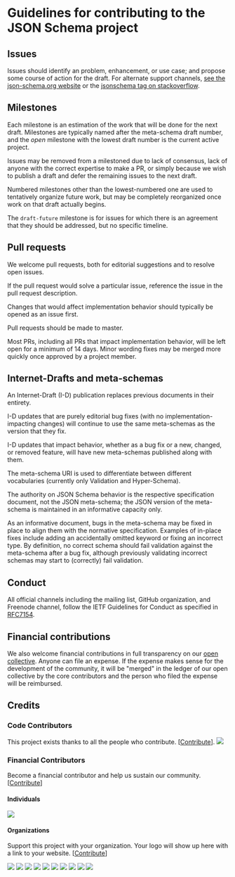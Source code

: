 # Guidelines for contributing to the JSON Schema project

## Issues

Issues should identify an problem, enhancement, or use case; and propose some course of action for the draft. For alternate support channels, [see the json-schema.org website](http://json-schema.org/) or the [jsonschema tag on stackoverflow](https://stackoverflow.com/tags/jsonschema).

## Milestones

Each milestone is an estimation of the work that will be done for the next draft.  Milestones are typically named after the meta-schema draft number, and the *open* milestone with the lowest draft number is the current active project.

Issues may be removed from a milestoned due to lack of consensus, lack of anyone with the correct expertise to make a PR, or simply because we wish to publish a draft and defer the remaining issues to the next draft.

Numbered milestones other than the lowest-numbered one are used to tentatively organize future work, but may be completely reorganized once work on that draft actually begins.

The `draft-future` milestone is for issues for which there is an agreement that they should be addressed, but no specific timeline.

## Pull requests

We welcome pull requests, both for editorial suggestions and to resolve open issues.

If the pull request would solve a particular issue, reference the issue in the pull request description.

Changes that would affect implementation behavior should typically be opened as an issue first.

Pull requests should be made to master.

Most PRs, including all PRs that impact implementation behavior, will be left open for a minimum of 14 days.  Minor wording fixes may be merged more quickly once approved by a project member.

## Internet-Drafts and meta-schemas

An Internet-Draft (I-D) publication replaces previous documents in their entirety.

I-D updates that are purely editorial bug fixes (with no implementation-impacting changes) will continue to use the same meta-schemas as the version that they fix.

I-D updates that impact behavior, whether as a bug fix or a new, changed, or removed feature, will have new meta-schemas published along with them.

The meta-schema URI is used to differentiate between different vocabularies (currently only Validation and Hyper-Schema).

The authority on JSON Schema behavior is the respective specification document, not the JSON meta-schema; the JSON version of the meta-schema is maintained in an informative capacity only.

As an informative document, bugs in the meta-schema may be fixed in place to align them with the normative specification.  Examples of in-place fixes include adding an accidentally omitted keyword or fixing an incorrect type.  By definition, no correct schema should fail validation against the meta-schema after a bug fix, although previously validating incorrect schemas may start to (correctly) fail validation.

## Conduct

All official channels including the mailing list, GitHub organization, and Freenode channel, follow the IETF Guidelines for Conduct as specified in [RFC7154](https://tools.ietf.org/html/rfc7154).


## Financial contributions

We also welcome financial contributions in full transparency on our [open collective](https://opencollective.com/json-schema).
Anyone can file an expense. If the expense makes sense for the development of the community, it will be "merged" in the ledger of our open collective by the core contributors and the person who filed the expense will be reimbursed.

## Credits

### Code Contributors

This project exists thanks to all the people who contribute. [[Contribute](CONTRIBUTING.md)].
<a href="https://github.com/json-schema-org/json-schema-spec/graphs/contributors"><img src="https://opencollective.com/json-schema/contributors.svg?width=890&button=false" /></a>

### Financial Contributors

Become a financial contributor and help us sustain our community. [[Contribute](https://opencollective.com/json-schema/contribute)]

#### Individuals

<a href="https://opencollective.com/json-schema"><img src="https://opencollective.com/json-schema/individuals.svg?width=890"></a>

#### Organizations

Support this project with your organization. Your logo will show up here with a link to your website. [[Contribute](https://opencollective.com/json-schema/contribute)]

<a href="https://opencollective.com/json-schema/organization/0/website"><img src="https://opencollective.com/json-schema/organization/0/avatar.svg"></a>
<a href="https://opencollective.com/json-schema/organization/1/website"><img src="https://opencollective.com/json-schema/organization/1/avatar.svg"></a>
<a href="https://opencollective.com/json-schema/organization/2/website"><img src="https://opencollective.com/json-schema/organization/2/avatar.svg"></a>
<a href="https://opencollective.com/json-schema/organization/3/website"><img src="https://opencollective.com/json-schema/organization/3/avatar.svg"></a>
<a href="https://opencollective.com/json-schema/organization/4/website"><img src="https://opencollective.com/json-schema/organization/4/avatar.svg"></a>
<a href="https://opencollective.com/json-schema/organization/5/website"><img src="https://opencollective.com/json-schema/organization/5/avatar.svg"></a>
<a href="https://opencollective.com/json-schema/organization/6/website"><img src="https://opencollective.com/json-schema/organization/6/avatar.svg"></a>
<a href="https://opencollective.com/json-schema/organization/7/website"><img src="https://opencollective.com/json-schema/organization/7/avatar.svg"></a>
<a href="https://opencollective.com/json-schema/organization/8/website"><img src="https://opencollective.com/json-schema/organization/8/avatar.svg"></a>
<a href="https://opencollective.com/json-schema/organization/9/website"><img src="https://opencollective.com/json-schema/organization/9/avatar.svg"></a>